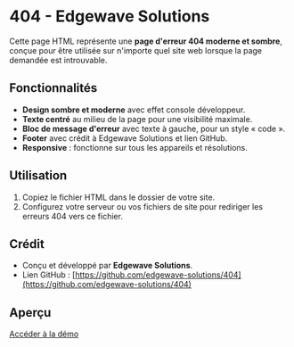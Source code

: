 # 404 - Edgewave Solutions

Cette page HTML représente une **page d'erreur 404 moderne et sombre**, conçue pour être utilisée sur n'importe quel site web lorsque la page demandée est introuvable.

## Fonctionnalités

* **Design sombre et moderne** avec effet console développeur.
* **Texte centré** au milieu de la page pour une visibilité maximale.
* **Bloc de message d'erreur** avec texte à gauche, pour un style « code ».
* **Footer** avec crédit à Edgewave Solutions et lien GitHub.
* **Responsive** : fonctionne sur tous les appareils et résolutions.

## Utilisation

1. Copiez le fichier HTML dans le dossier de votre site.
3. Configurez votre serveur ou vos fichiers de site pour rediriger les erreurs 404 vers ce fichier.

## Crédit

* Conçu et développé par **Edgewave Solutions**.
* Lien GitHub : [https://github.com/edgewave-solutions/404](https://github.com/edgewave-solutions/404)

## Aperçu

[Accéder à la démo](https://edgewave-solutions.github.io/404)
